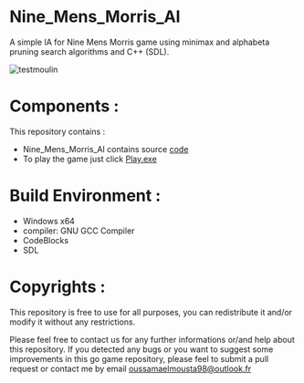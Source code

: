 # Nine_Mens_Morris_AI
A simple IA for Nine Mens Morris game using minimax and alphabeta pruning search algorithms and C++ (SDL). 

![testmoulin](https://user-images.githubusercontent.com/46606940/62711368-d9455500-b9f0-11e9-9154-2fc211b7ec81.gif)


# Components :
This repository contains :
<ul>
  <li> Nine_Mens_Morris_AI contains source <a href="https://github.com/ElMoustaphaoui/Nine_Mens_Morris_AI/tree/master/Nine_Mens_Morris_AI_SDL">code </a> </li> 
  <li>  To play the game just click <a href="https://github.com/ElMoustaphaoui/Nine_Mens_Morris_AI/blob/master/Play_Nine_Mens_Morris_AI/Play.exe">Play.exe </a>  </li>
</ul>

# Build Environment :

<ul>
  <li> Windows x64  </li>
  <li> compiler: GNU GCC Compiler  </li>
  <li> CodeBlocks  </li>
  <li> SDL </li>
</ul>  

# Copyrights :

This repository is free to use for all purposes, you can redistribute it and/or modify it without any restrictions.

Please feel free to contact us for any further informations or/and help about this repository. If you detected any bugs or you want to suggest some improvements in this go game repository, please feel to submit a pull request or contact me by email oussamaelmousta98@outlook.fr

